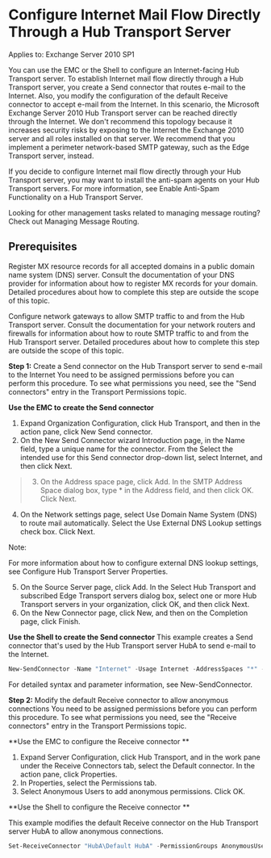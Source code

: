 <!-- TITLE: Exchange 2010 Configure Internet Mail Flow -->

# Configure Internet Mail Flow Directly Through a Hub Transport Server

Applies to: Exchange Server 2010 SP1

You can use the EMC or the Shell to configure an Internet-facing Hub Transport server. To establish Internet mail flow directly through a Hub Transport server, you create a Send connector that routes e-mail to the Internet. Also, you modify the configuration of the default Receive connector to accept e-mail from the Internet. In this scenario, the Microsoft Exchange Server 2010 Hub Transport server can be reached directly through the Internet. We don't recommend this topology because it increases security risks by exposing to the Internet the Exchange 2010 server and all roles installed on that server. We recommend that you implement a perimeter network-based SMTP gateway, such as the Edge Transport server, instead.

If you decide to configure Internet mail flow directly through your Hub Transport server, you may want to install the anti-spam agents on your Hub Transport servers. For more information, see Enable Anti-Spam Functionality on a Hub Transport Server.

Looking for other management tasks related to managing message routing? Check out Managing Message Routing.
 
## Prerequisites 

Register MX resource records for all accepted domains in a public domain name system (DNS) server. Consult the documentation of your DNS provider for information about how to register MX records for your domain. Detailed procedures about how to complete this step are outside the scope of this topic.

 Configure network gateways to allow SMTP traffic to and from the Hub Transport server. Consult the documentation for your network routers and firewalls for information about how to route SMTP traffic to and from the Hub Transport server. Detailed procedures about how to complete this step are outside the scope of this topic.
 
**Step 1:** Create a Send connector on the Hub Transport server to send e-mail to the Internet 
You need to be assigned permissions before you can perform this procedure. To see what permissions you need, see the "Send connectors" entry in the Transport Permissions topic. 

**Use the EMC to create the Send connector** 

1. Expand Organization Configuration, click Hub Transport, and then in the action pane, click New Send connector.
2. On the New Send Connector wizard Introduction page, in the Name field, type a unique name for the connector. From the Select the intended use for this Send connector drop-down list, select Internet, and then click Next.
> 3. On the Address space page, click Add. In the SMTP Address Space dialog box, type * in the Address field, and then click OK. Click Next.
4. On the Network settings page, select Use Domain Name System (DNS) to route mail automatically. Select the Use External DNS Lookup settings check box. Click Next. 

Note: 

For more information about how to configure external DNS lookup settings, see Configure Hub Transport Server Properties. 

5. On the Source Server page, click Add. In the Select Hub Transport and subscribed Edge Transport servers dialog box, select one or more Hub Transport servers in your organization, click OK, and then click Next.
6. On the New Connector page, click New, and then on the Completion page, click Finish.

**Use the Shell to create the Send connector** 
This example creates a Send connector that's used by the Hub Transport server HubA to send e-mail to the Internet.
 

```powershell
New-SendConnector -Name "Internet" -Usage Internet -AddressSpaces "*" -SourceTransportServers "HubA" -DNSRoutingEnabled:$true -UseExternalDNSServersEnabled:$true
```


For detailed syntax and parameter information, see New-SendConnector.
 
**Step 2:** Modify the default Receive connector to allow anonymous connections 
You need to be assigned permissions before you can perform this procedure. To see what permissions you need, see the "Receive connectors" entry in the Transport Permissions topic.
 
**Use the EMC to configure the Receive connector **

1. Expand Server Configuration, click Hub Transport, and in the work pane under the Receive Connectors tab, select the Default <Server Name> connector. In the action pane, click Properties.
2. In <Connector> Properties, select the Permissions tab.
3. Select Anonymous Users to add anonymous permissions. Click OK.

**Use the Shell to configure the Receive connector **

This example modifies the default Receive connector on the Hub Transport server HubA to allow anonymous connections.
 

```powershell
Set-ReceiveConnector "HubA\Default HubA" -PermissionGroups AnonymousUsers,ExchangeUsers,ExchangeServers,ExchangeLegacyServers
```

